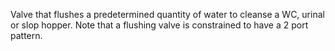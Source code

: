 ﻿Valve that flushes a predetermined quantity of water to cleanse a WC, urinal or slop hopper.
Note that a flushing valve is constrained to have a 2 port  pattern.
